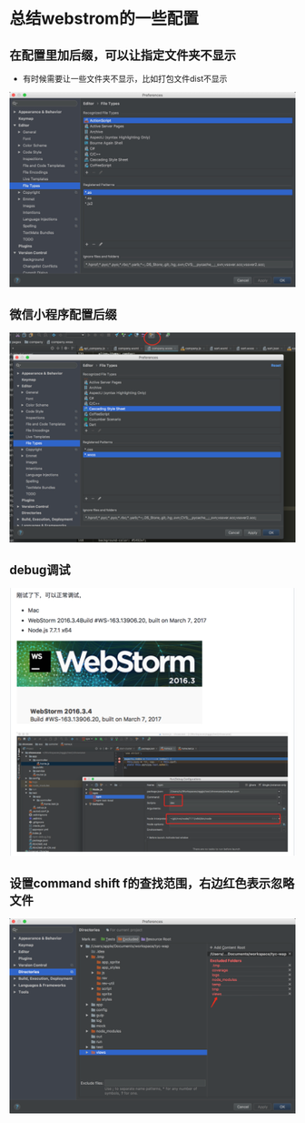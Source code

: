 # 总结webstrom的一些配置

## 在配置里加后缀，可以让指定文件夹不显示

* 有时候需要让一些文件夹不显示，比如打包文件dist不显示

![webstrom1](./images/webstrom1.png)

## 微信小程序配置后缀

![webstrom2](./images/webstrom2.png)

## debug调试

![webstrom3](./images/webstrom3.png)

## 设置command shift f的查找范围，右边红色表示忽略文件

![webstrom4](./images/webstrom4.png)


